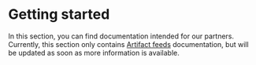 # Getting started

In this section, you can find documentation intended for our partners. Currently, this section only contains [Artifact feeds](./artifact_feeds/intro.md) documentation, but will be updated as soon as more information is available. 